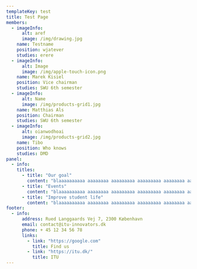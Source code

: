 ```yaml
---
templateKey: test
title: Test Page
members:
  - imageInfo:
      alt: aref
      image: /img/drawing.jpg
    name: Testname
    position: wjatever
    studies: erere
  - imageInfo:
      alt: Image
      image: /img/apple-touch-icon.png
    name: Marek Kisiel
    position: Vice chairman
    studies: SWU 6th semester
  - imageInfo:
      alt: Name
      image: /img/products-grid1.jpg
    name: Matthias Als
    position: Chairman
    studies: SWU 6th semester
  - imageInfo:
      alt: oianwodhoai
      image: /img/products-grid2.jpg
    name: Tibo
    position: Who knows
    studies: DMD
panel:
  - info:
    titles:
      - title: "Our goal"
        content: "blaaaaaaaaaa aaaaaaaa aaaaaaaaa aaaaaaaaa aaaaaaaa aaaaaaaaaaa aaaaaaaaa aaaaaaaa aaaaaaaaaa aaaaaaaaaa aaaaaaaaaa aaaaaaaaaa aaaaaaaaa aaaaaaaaaa aaaaaaaaa aaaaa aaaaaaa aaaaaaaaaa."
      - title: "Events"
        content: "blaaaaaaaaaa aaaaaaaa aaaaaaaaa aaaaaaaaa aaaaaaaa aaaaaaaaaaa aaaaaaaaa aaaaaaaa aaaaaaaaaa aaaaaaaaaa aaaaaaaaaa aaaaaaaaaa aaaaaaaaa aaaaaaaaaa aaaaaaaaa aaaaa aaaaaaa aaaaaaaaaa."
      - title: "Improve student life"
        content: "blaaaaaaaaaa aaaaaaaa aaaaaaaaa aaaaaaaaa aaaaaaaa aaaaaaaaaaa aaaaaaaaa aaaaaaaa aaaaaaaaaa aaaaaaaaaa aaaaaaaaaa aaaaaaaaaa aaaaaaaaa aaaaaaaaaa aaaaaaaaa aaaaa aaaaaaa aaaaaaaaaa."
footer:
  - info:
      address: Rued Langgaards Vej 7, 2300 København
      email: contact@itu-innovators.dk
      phone: + 45 12 34 56 78
      links:
        - link: "https://google.com"
          title: Find us
        - link: "https://itu.dk/"
          title: ITU
---
```

